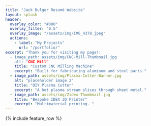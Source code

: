 ```yaml
---
title: "Jack Bulger Resumè Website"
layout: splash
header:
  overlay_color: "#000"
  overlay_filter: "0.5"
  overlay_image: "/assets/img/IMG_4378.jpeg"
  actions:
    - label: "My Projects"
      url: "/portfolio/"
excerpt: "Thank you for visiting my page!:
  - image_path: assets/img/CNC-Mill-Thumbnail.jpg
    alt: "CNC Mill"
    title: "Custom CNC Milling Machine"
    excerpt: "Built for fabricating aluminum and steel parts."
  - image_path: assets/img/Plasma-Cutter-Banner.jpg
    alt: "placeholder image 2"
    title: "DIY Plasma Cutter"
    excerpt: "A hot plasma stream slices through sheet metal."
  - image_path: assets/img/Zidex-Thumbnail.jpg
    title: "Bespoke IDEX 3D Printer"
    excerpt: "Multimaterial printing. "
---
```

{% include feature_row %}

